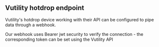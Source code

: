 ## Vutility hotdrop endpoint

Vutility's hotdrop device working with their API can be configured to pipe data through a webhook.

Our webhook uses Bearer jwt security to verify the connection - the corresponding token can
be set using the Vutility API